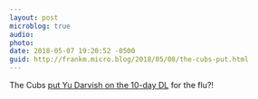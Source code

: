 ```yaml
---
layout: post
microblog: true
audio: 
photo: 
date: 2018-05-07 19:20:52 -0500
guid: http://frankm.micro.blog/2018/05/08/the-cubs-put.html
---
```

The Cubs [put Yu Darvish on the 10-day DL](https://www.mlbtraderumors.com/2018/05/cubs-place-yu-darvish-on-10-day-dl.html) for the flu?!
